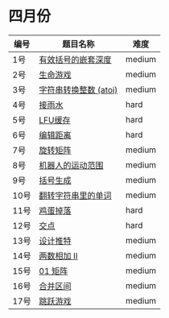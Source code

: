# 四月份

**编号**|**题目名称**|**难度**
--------|------------|-------
1号|[有效括号的嵌套深度](./第1题%201111.%20有效括号的嵌套深度)|medium
2号|[生命游戏](./第2题%20289.%20生命游戏)|medium
3号|[字符串转换整数 (atoi)](./第3题%208.%20字符串转换整数%20(atoi))|medium
4号|[接雨水](./第4题%2042.%20接雨水)|hard
5号|[LFU缓存](./第5题%20460.%20LFU缓存)|hard
6号|[编辑距离](./第6题%2072.%20编辑距离)|hard
7号|[旋转矩阵](./第7题%20面试题%2001.07.%20旋转矩阵)|medium
8号|[机器人的运动范围](./第8题%20面试题13.%20机器人的运动范围)|medium
9号|[括号生成](./第9题%2022.%20括号生成)|medium
10号|[翻转字符串里的单词](./第10题%20151.%20翻转字符串里的单词)|medium
11号|[鸡蛋掉落](./第11题%20887.%20鸡蛋掉落)|hard
12号|[交点](./第12题%20面试题%2016.03.%20交点)|hard
13号|[设计推特](./第13题%20355.%20设计推特)|medium
14号|[两数相加 II](./第14题%20445.%20两数相加%20II)|medium
15号|[01 矩阵](./第15题%20542.%2001%20矩阵)|medium
16号|[合并区间](./第16题%2056.%20合并区间)|medium
17号|[跳跃游戏](./第17题%2055.%20跳跃游戏)|medium
